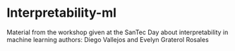 # Interpretability-ml
Material from the workshop given at the SanTec Day about interpretability in machine learning
authors: Diego Vallejos and Evelyn Graterol Rosales
